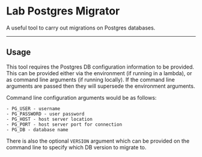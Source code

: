 # Lab Postgres Migrator

A useful tool to carry out migrations on Postgres databases.

---

## Usage

This tool requires the Postgres DB configuration information to be provided. This can be provided either via the environment (if running in a lambda), or as command line arguments (if running locally). If the command line arguments are passed then they will supersede the environment arguments.

Command line configuration arguments would be as follows:

```- PG_USER - the user on the database
- PG_USER - username
- PG_PASSWORD - user password
- PG_HOST - host server location
- PG_PORT - host server port for connection
- PG_DB - database name
```

There is also the optional `VERSION` argument which can be provided on the command line to specify which DB version to migrate to.

